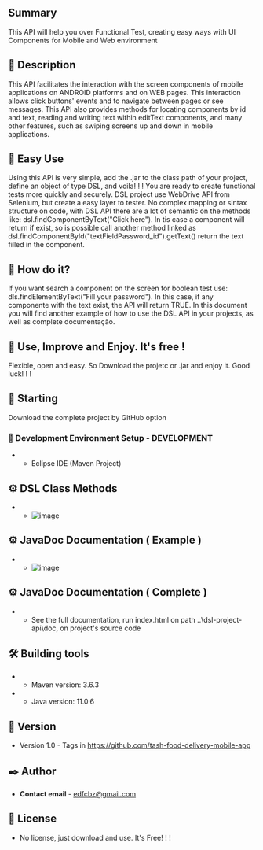 ## Summary
This API will help you over Functional Test, creating easy ways with UI Components for Mobile and Web environment

## 📄 Description
This API facilitates the interaction with the screen components of mobile applications on ANDROID platforms and on WEB pages. This interaction allows click buttons' events and to navigate between pages or see messages. This API also provides methods for locating components by id and text, reading and writing text within editText components, and many other features, such as swiping screens up and down in mobile applications. 

## 📄 Easy Use
Using this API is very simple, add the .jar to the class path of your project, define an object of type DSL, and voila! ! ! You are ready to create functional tests more quickly and securely. DSL project use WebDrive API from Selenium, but create a easy layer to tester. No complex mapping or sintax structure on code, with DSL API there are a lot of semantic on the methods like: dsl.findComponentByText("Click here"). In tis case a component will return if exist, so is possible call another method linked as dsl.findComponentById("textFieldPassword_id").getText() return the text filled in the component.      

## 📄 How do it?
If you want search a component on the screen for boolean test use: dls.findElementByText("Fill your password"). In this case, if any componente with the text exist, the API will return TRUE. In this document you will find another example of how to use the DSL API in your projects, as well as complete documentação.

## 📄 Use, Improve and Enjoy. It's free !
Flexible, open and easy. So Download the projetc or .jar and enjoy it. 
Good luck! ! !

## 🚀 Starting
Download the complete project by GitHub option

### 🔧 Development Environment Setup - DEVELOPMENT
* - Eclipse IDE (Maven Project)

## ⚙️ DSL Class Methods
* - ![image](https://user-images.githubusercontent.com/63114961/114727079-49eb5b80-9d14-11eb-997d-d2cc93e59f00.png)

## ⚙️ JavaDoc Documentation ( Example )
* - ![image](https://user-images.githubusercontent.com/63114961/114754201-afe4dc80-9d2e-11eb-8e4a-827f2603c1c5.png)

## ⚙️ JavaDoc Documentation ( Complete )
* - See the full documentation, run index.html on path ..\\dsl-project-api\doc\, on project's source code

## 🛠️ Building tools
* - Maven version: 3.6.3
* - Java version: 11.0.6

## 📌 Version
* Version 1.0 - Tags in https://github.com/tash-food-delivery-mobile-app

## ✒️ Author
* **Contact email** - edfcbz@gmail.com

## 📄 License
* No license, just download and use. It's Free! ! !

